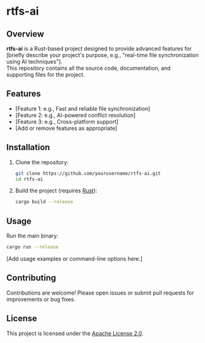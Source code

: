 # rtfs-ai

## Overview

**rtfs-ai** is a Rust-based project designed to provide advanced features for [briefly describe your project's purpose, e.g., "real-time file synchronization using AI techniques"].  
This repository contains all the source code, documentation, and supporting files for the project.

## Features

- [Feature 1: e.g., Fast and reliable file synchronization]
- [Feature 2: e.g., AI-powered conflict resolution]
- [Feature 3: e.g., Cross-platform support]
- [Add or remove features as appropriate]

## Installation

1. Clone the repository:
    ```sh
    git clone https://github.com/yourusername/rtfs-ai.git
    cd rtfs-ai
    ```
2. Build the project (requires [Rust](https://www.rust-lang.org/tools/install)):
    ```sh
    cargo build --release
    ```

## Usage

Run the main binary:
```sh
cargo run --release
```
[Add usage examples or command-line options here.]

## Contributing

Contributions are welcome! Please open issues or submit pull requests for improvements or bug fixes.

## License

This project is licensed under the [Apache License 2.0](LICENSE).